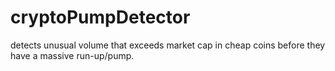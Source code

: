 # cryptoPumpDetector
detects unusual volume that exceeds market cap in cheap coins before they have a massive run-up/pump.
